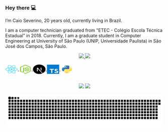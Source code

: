 ### Hey there 💻

I’m Caio Severino, 20 years old, currently living in Brazil.

I am a computer technician graduated from "ETEC - Colégio Escola Técnica Estadual” in 2018. Currently, I am a graduate student in Computer Engineering at University of São Paulo (UNIP, Universidade Paulista) in São José dos Campos, São Paulo.

<div align="center">
  <a href="https://github.com/Caiosev">
  <img height="180em" src="https://github-readme-stats.vercel.app/api?username=caiosev&show_icons=true&theme=midnight-purple&include_all_commits=true&count_private=true"/>
  <img height="180em" src="https://github-readme-stats.vercel.app/api/top-langs/?username=caiosev&layout=compact&langs_count=7&theme=midnight-purple"/>
</div>
  
  <div style="display: inline_block"><br>
  <img align="center"  height="30" width="40" src="https://raw.githubusercontent.com/devicons/devicon/master/icons/react/react-original.svg">
  <img align="center"  height="30" width="40" src="https://raw.githubusercontent.com/devicons/devicon/master/icons/nodejs/nodejs-original.svg">
  <img align="center"  height="30" width="40" src="https://raw.githubusercontent.com/devicons/devicon/master/icons/nextjs/nextjs-original.svg">
  <img align="center"  height="30" width="40" src="https://raw.githubusercontent.com/devicons/devicon/master/icons/typescript/typescript-original.svg">
  <img align="center"  height="30" width="40" src="https://raw.githubusercontent.com/devicons/devicon/master/icons/python/python-original.svg">
  
    
##    
    
    
<div align="center">
  <a href ="mailto:kaiosev9@gmail.com"><img src="https://img.shields.io/badge/-Gmail-%23333?style=for-the-badge&logo=gmail&logoColor=white" target="_blank"></a>
  <a href="https://www.linkedin.com/in/caio-severino/" target="_blank"><img src="https://img.shields.io/badge/-LinkedIn-%230077B5?style=for-the-badge&logo=linkedin&logoColor=white" target="_blank"></a> 
  
![Snake animation](https://github.com/Caiosev/Caiosev/blob/output/github-contribution-grid-snake.svg)
  
  </div>
    


